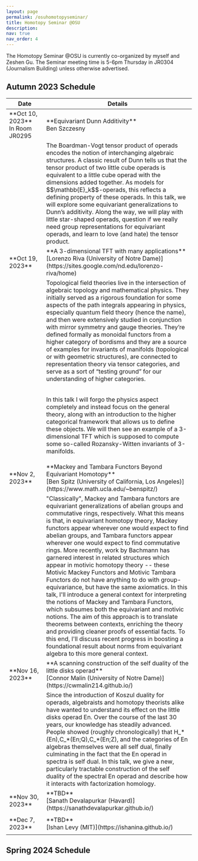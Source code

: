 ```yaml
---
layout: page
permalink: /osuhomotopyseminar/
title: Homotopy Seminar @OSU
description: 
nav: true
nav_order: 4
---
```


The Homotopy Seminar @OSU is currently co-organized by myself and Zeshen Gu. The Seminar meeting time is 5-6pm Thursday in JR0304 (Journalism Building) unless otherwise advertised.

## Autumn 2023 Schedule
<table>
<colgroup>
<col width="20%" />
<col width="80%" />
</colgroup>
<thead>
<tr class="header">
<th>Date</th>
<th>Details</th>
</tr>
</thead>
<tbody>
<tr>
<td markdown="span">**Oct 10, 2023**<br> In Room JR0295</td>
<td markdown="span">
**Equivariant Dunn Additivity**<br> Ben Szczesny </td>
</tr>
<tr>
<td></td>
<td markdown="span">
The Boardman-Vogt tensor product of operads encodes the notion of interchanging algebraic structures. A classic result of Dunn tells us that the tensor product of two little cube operads is equivalent to a little cube operad with the dimensions added together. As models for $$\mathbb{E}_k$$-operads, this reflects a defining property of these operads. In this talk, we will explore some equivariant generalizations to Dunn’s additivity. Along the way, we will play with little star-shaped operads, question if we really need group representations for equivariant operads, and learn to love (and hate) the tensor product.
</td>
</tr>

<tr>
<td markdown="span">**Oct 19, 2023**</td>
<td markdown="span">
**A 3-dimensional TFT with many applications** <br> [Lorenzo Riva (University of Notre Dame)](https://sites.google.com/nd.edu/lorenzo-riva/home) </td>
</tr>
<tr>
<td></td>
<td markdown="span">
Topological field theories live in the intersection of algebraic topology and mathematical physics. They initially served as a rigorous foundation for some aspects of the path integrals appearing in physics, especially quantum field theory (hence the name), and then were extensively studied in conjunction with mirror symmetry and gauge theories. They’re defined formally as monoidal functors from a higher category of bordisms and they are a source of examples for invariants of manifolds (topological or with geometric structures), are connected to representation theory via tensor categories, and serve as a sort of “testing ground” for our understanding of higher categories. <br><br>

In this talk I will forgo the physics aspect completely and instead focus on the general theory, along with an introduction to the higher categorical framework that allows us to define these objects. We will then see an example of a 3-dimensional TFT which is supposed to compute some so-called Rozansky-Witten invariants of 3-manifolds.
</td>
</tr>

<tr>
<td markdown="span">**Nov 2, 2023**</td>
<td markdown="span">
**Mackey and Tambara Functors Beyond Equivariant Homotopy** <br> [Ben Spitz (University of California, Los Angeles)](https://www.math.ucla.edu/~benspitz/) </td>
</tr>
<tr>
<td></td>
<td markdown="span">
"Classically", Mackey and Tambara functors are equivariant generalizations of abelian groups and commutative rings, respectively. What this means is that, in equivariant homotopy theory, Mackey functors appear wherever one would expect to find abelian groups, and Tambara functors appear wherever one would expect to find commutative rings. More recently, work by Bachmann has garnered interest in related structures which appear in motivic homotopy theory -- these Motivic Mackey Functors and Motivic Tambara Functors do not have anything to do with group-equivariance, but have the same axiomatics. In this talk, I'll introduce a general context for interpreting the notions of Mackey and Tambara Functors, which subsumes both the equivariant and motivic notions. The aim of this approach is to translate theorems between contexts, enriching the theory and providing cleaner proofs of essential facts. To this end, I'll discuss recent progress in boosting a foundational result about norms from equivariant algebra to this more general context.
</td>
</tr>

<tr>
<td markdown="span">**Nov 16, 2023**</td>
<td markdown="span">
**A scanning construction of the self duality of the little disks operad** <br> [Connor Malin (University of Notre Dame)](https://cwmalin214.github.io/) </td>
</tr>
<tr>
<td></td>
<td markdown="span">
Since the introduction of Koszul duality for operads, algebraists and homotopy theorists alike have wanted to understand its effect on the little disks operad En. Over the course of the last 30 years, our knowledge has steadily advanced. People showed (roughly chronologically) that H_*(En),C_*(En;Q),C_*(En;Z), and the categories of En algebras themselves were all self dual, finally culminating in the fact that the En operad in spectra is self dual. In this talk, we give a new, particularly tractable construction of the self duality of the spectral En operad and describe how it interacts with factorization homology.
</td>
</tr>


<tr>
<td markdown="span">**Nov 30, 2023**</td>
<td markdown="span">
**TBD** <br> [Sanath Devalapurkar (Havard)](https://sanathdevalapurkar.github.io/) </td>
</tr>
<tr>
<td></td>
<td markdown="span">
<!-- Abstract Here-->
</td>
</tr>

<tr>
<td markdown="span">**Dec 7, 2023**</td>
<td markdown="span">
**TBD** <br> [Ishan Levy (MIT)](https://ishanina.github.io/) </td>
</tr>
<tr>
<td></td>
<td markdown="span">
<!-- Abstract Here-->
</td>
</tr>

</tbody>
</table>

## Spring 2024 Schedule
